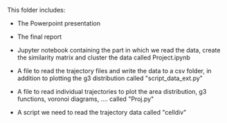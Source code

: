This folder includes:

+ The Powerpoint presentation

+ The final report

+ Jupyter notebook containing the part in which we read the data, create the similarity matrix and cluster the data called Project.ipynb

+ A file to read the trajectory files and write the data to a csv folder, in addition to plotting the g3 distribution called "script_data_ext.py"

+ A file to read individual trajectories to plot the area distribution, g3 functions, voronoi diagrams, .... called "Proj.py"

+ A script we need to read the trajectory data called "celldiv"
